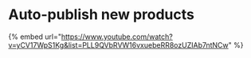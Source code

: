 # Auto-publish new products

{% embed url="https://www.youtube.com/watch?v=yCV17WpS1Kg&list=PLL9QVbRVW16vxuebeRR8ozUZIAb7ntNCw" %}
